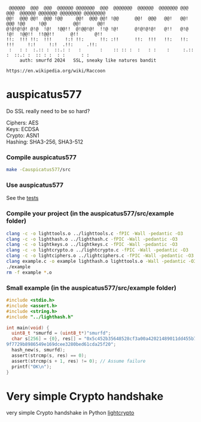 ```
 @@@@@@  @@@  @@@  @@@@@@ @@@@@@@  @@@  @@@@@@@  @@@@@@  @@@@@@@ @@@  @@@  @@@@@@ @@@@@@@ @@@@@@@@ @@@@@@@@
@@!  @@@ @@!  @@@ !@@     @@!  @@@ @@! !@@      @@!  @@@   @@!   @@!  @@@ !@@     !@@          @@!      @@!
@!@!@!@! @!@  !@!  !@@!!  @!@@!@!  !!@ !@!      @!@!@!@!   @!!   @!@  !@!  !@@!!  !!@@!!      @!!      @!!
!!:  !!! !!:  !!!     !:! !!:      !!: :!!      !!:  !!!   !!:   !!:  !!!     !:!     !:!  .!!:     .!!:
 :   : :  :.:: :  ::.: :   :       :    :: :: :  :   : :    :     :.:: :  ::.: :  :: : :  : :      : :
     auth: smurfd 2024   SSL, sneaky like natures bandit
```
`https://en.wikipedia.org/wiki/Raccoon`

# auspicatus577
Do SSL really need to be so hard?

Ciphers: AES<br>
Keys: ECDSA<br>
Crypto: ASN1<br>
Hashing: SHA3-256, SHA3-512<br>

### Compile auspicatus577
```bash
make -Causpicatus577/src
```

### Use auspicatus577
See the [tests](https://github.com/smurfd/auspicatus577/tree/master/auspicatus577/src/tests)

### Compile your project (in the auspicatus577/src/example folder)
```bash
clang -c -o lighttools.o ../lighttools.c -fPIC -Wall -pedantic -O3
clang -c -o lighthash.o ../lighthash.c -fPIC -Wall -pedantic -O3
clang -c -o lightkeys.o ../lightkeys.c -fPIC -Wall -pedantic -O3
clang -c -o lightcrypto.o ../lightcrypto.c -fPIC -Wall -pedantic -O3
clang -c -o lightciphers.o ../lightciphers.c -fPIC -Wall -pedantic -O3
clang example.c -o example lighthash.o lighttools.o -Wall -pedantic -O3
./example
rm -f example *.o
```
### Small example (in the auspicatus577/src/example folder)
```c
#include <stdio.h>
#include <assert.h>
#include <string.h>
#include "../lighthash.h"

int main(void) {
  uint8_t *smurfd = (uint8_t*)"smurfd";
  char s[256] = {0}, res[] = "0x5c452b35648528cf3a00a42021489011dd455b78fc34190c7680173b2dcdcc7d61e73d4f2c51051e45d26215f\
9f7729b8986549e169dcee3280bed61cda25f20";
  hash_new(s, smurfd);
  assert(strcmp(s, res) == 0);
  assert(strcmp(s + 1, res) != 0); // Assume failure
  printf("OK\n");
}
```

# Very simple Crypto handshake
very simple Crypto handshake in Python
[lightcrypto](https://github.com/smurfd/auspicatus577/tree/main/auspicatus577/src/lightcrypto)
